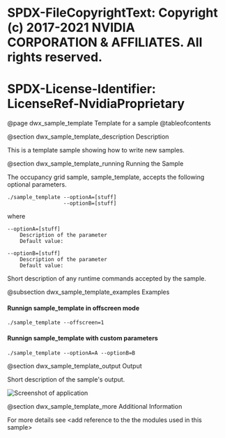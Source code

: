 # SPDX-FileCopyrightText: Copyright (c) 2017-2021 NVIDIA CORPORATION & AFFILIATES. All rights reserved.
# SPDX-License-Identifier: LicenseRef-NvidiaProprietary

@page dwx_sample_template Template for a sample
@tableofcontents

@section dwx_sample_template_description Description

This is a template sample showing how to write new samples.

@section dwx_sample_template_running Running the Sample

The occupancy grid sample, sample_template, accepts the following optional parameters.

    ./sample_template --optionA=[stuff]
                      --optionB=[stuff]

where

    --optionA=[stuff]
        Description of the parameter
        Default value:

    --optionB=[stuff]
        Description of the parameter
        Default value:

Short description of any runtime commands accepted by the sample.

@subsection dwx_sample_template_examples Examples

#### Runnign sample_template in offscreen mode

    ./sample_template --offscreen=1

#### Runnign sample_template with custom parameters

    ./sample_template --optionA=A --optionB=B

@section dwx_sample_template_output Output

Short description of the sample's output.

![Screenshot of application](sample_mytemplate.png)

@section dwx_sample_template_more Additional Information

For more details see \<add reference to the the modules used in this sample\>
